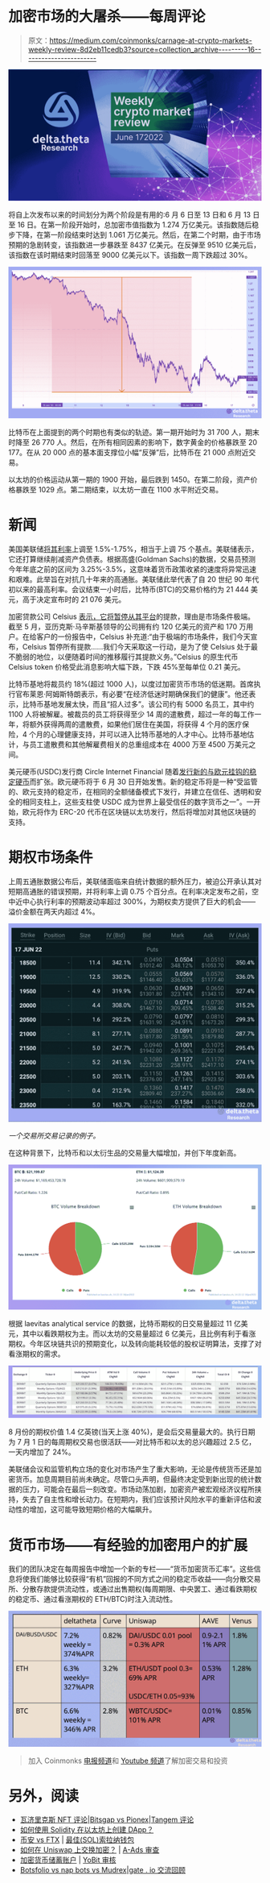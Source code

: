 # 加密市场的大屠杀——每周评论

> 原文：<https://medium.com/coinmonks/carnage-at-crypto-markets-weekly-review-8d2eb11cedb3?source=collection_archive---------16----------------------->

![](img/aba8e2013c0c18d25b0cd0a4830d6950.png)

将自上次发布以来的时间划分为两个阶段是有用的:6 月 6 日至 13 日和 6 月 13 日至 16 日。在第一阶段开始时，总加密市值指数为 1.274 万亿美元。该指数随后稳步下降，在第一阶段结束时达到 1.061 万亿美元。然后，在第二个时期，由于市场预期的急剧转变，该指数进一步暴跌至 8437 亿美元。在反弹至 9510 亿美元后，该指数在该时期结束时回落至 9000 亿美元以下。该指数一周下跌超过 30%。

![](img/04ee1f4f0bea8335ddb2a66f99a42e9e.png)

比特币在上面提到的两个时期也有类似的轨迹。第一期开始时为 31 700 人，期末时降至 26 770 人。然后，在所有相同因素的影响下，数字黄金的价格暴跌至 20 177。在从 20 000 点的基本面支撑位小幅“反弹”后，比特币在 21 000 点附近交易。

以太坊的价格运动从第一期的 1900 开始，最后跌到 1450。在第二阶段，资产价格暴跌至 1029 点。第二期结束，以太坊一直在 1100 水平附近交易。

# 新闻

美国美联储[将其利率](https://www.theblock.co/linked/152448/circle-announces-new-euro-backed-stablecoin?utm_source=rss&utm_medium=rss)上调至 1.5%-1.75%，相当于上调 75 个基点。美联储表示，它还打算继续削减资产负债表。根据高盛(Goldman Sachs)的数据，交易员预测今年年底之前的区间为 3.25%-3.5%，这意味着货币政策收紧的速度将异常迅速和艰难。此举旨在对抗几十年来的高通胀。美联储此举代表了自 20 世纪 90 年代初以来的最高利率。会议结束一小时后，比特币(BTC)的交易价格约为 21 444 美元，高于决定宣布时的 21 076 美元。

加密贷款公司 Celsius [表示，它将暂停从其平台](https://www.bloomberg.com/news/articles/2022-06-15/celsius-withdrawal-freeze-is-crypto-s-latest-crisis)的提款，理由是市场条件极端。截至 5 月，亚历克斯·马辛斯基领导的公司拥有约 120 亿美元的资产和 170 万用户。在给客户的一份报告中，Celsius 补充道:“由于极端的市场条件，我们今天宣布，Celsius 暂停所有提款……我们今天采取这一行动，是为了使 Celsius 处于最不脆弱的地位，以便随着时间的推移履行其提款义务。”Celsius 的原生代币 Celsius token 价格受此消息影响大幅下跌，下跌 45%至每单位 0.21 美元。

比特币基地将裁员约 18%(超过 1000 人)，以度过加密货币市场的低迷期。首席执行官布莱恩·阿姆斯特朗表示，有必要“在经济低迷时期确保我们的健康”。他还表示，比特币基地发展太快，而且“招人过多”。该公司约有 5000 名员工，其中约 1100 人将被解雇。被裁员的员工将获得至少 14 周的遣散费，超过一年的每工作一年，将额外获得两周的遣散费，如果他们居住在美国，将获得 4 个月的医疗保险，4 个月的心理健康支持，并可以进入比特币基地的人才中心。比特币基地估计，与员工遣散费和其他解雇费相关的总重组成本在 4000 万至 4500 万美元之间。

美元硬币(USDC)发行商 Circle Internet Financial 随着[发行新的与欧元挂钩的稳定硬币](https://www.theblock.co/linked/152448/circle-announces-new-euro-backed-stablecoin?utm_source=rss&utm_medium=rss)而扩张。欧元硬币将于 6 月 30 日开始发售。新的稳定币将是一种“受监管的、欧元支持的稳定币，在相同的全额储备模式下发行，并建立在信任、透明和安全的相同支柱上，这些支柱使 USDC 成为世界上最受信任的数字货币之一”。一开始，欧元将作为 ERC-20 代币在区块链以太坊发行，然后将增加对其他区块链的支持。

# 期权市场条件

上周五通胀数据公布后，美联储面临来自统计数据的额外压力，被迫公开承认其对短期高通胀的错误预期，并将利率上调 0.75 个百分点。在利率决定发布之前，空中近中心执行利率的预期波动率超过 300%，为期权卖方提供了巨大的机会——溢价金额在两天内超过 4%。

![](img/a643f6c6f8096d36863663f85ed9697d.png)

*一个交易所交易记录的例子。*

在这种背景下，比特币和以太衍生品的交易量大幅增加，并创下年度新高。

![](img/39b38371c2f72034b873e8ebce636352.png)

根据 laevitas analytical service 的数据，比特币期权的日交易量超过 11 亿美元，其中以看跌期权为主。而以太坊的交易量超过 6 亿美元，且比例有利于看涨期权。今年区块链共识的预期变化，以及转向能耗较低的股权证明算法，支撑了对看涨期权的需求。

![](img/e47e9565f476efc4eb8ac4a2d2d8d7ab.png)

8 月份的期权价值 1.4 亿英镑(当天上涨 40%)，是会后交易量最大的。执行日期为 7 月 1 日的每周期权交易也很活跃——对比特币和以太的总兴趣超过 2.5 亿，一天内增加了 24%。

美联储会议和监管机构立场的变化对市场产生了重大影响，无论是传统货币还是加密货币。加息周期目前尚未确定。尽管口头声明，但最终决定受到新出现的统计数据的压力，可能会在最后一刻改变。市场动荡加剧，加密资产被宏观经济议程所挟持，失去了自主性和增长动力。在短期内，我们应该预计风险水平的重新评估和波动性的增加，这可能导致短期价格的大幅飙升。

# 货币市场——有经验的加密用户的扩展

我们的团队决定在每周报告中增加一个新的专栏——“货币加密货币汇率”。这些信息将使我们能够比较获得“有机”回报的不同方式之间的稳定币收益——向分散交易所、分散存款提供流动性，或通过出售期权(每周期限、中央罢工、通过看跌期权的稳定币、通过看涨期权的 ETH/BTC)时注入流动性。

![](img/93101e9cdd3904e6c60ae0394a438291.png)

> 加入 Coinmonks [电报频道](https://t.me/coincodecap)和 [Youtube 频道](https://www.youtube.com/c/coinmonks/videos)了解加密交易和投资

# 另外，阅读

*   [瓦济里克斯 NFT 评论](https://coincodecap.com/wazirx-nft-review)|[Bitsgap vs Pionex](https://coincodecap.com/bitsgap-vs-pionex)|[Tangem 评论](https://coincodecap.com/tangem-wallet-review)
*   [如何使用 Solidity 在以太坊上创建 DApp？](https://coincodecap.com/create-a-dapp-on-ethereum-using-solidity)
*   [币安 vs FTX](https://coincodecap.com/binance-vs-ftx) | [最佳(SOL)索拉纳钱包](https://coincodecap.com/solana-wallets)
*   [如何在 Uniswap 上交换加密？](https://coincodecap.com/swap-crypto-on-uniswap) | [A-Ads 审查](https://coincodecap.com/a-ads-review)
*   [加密货币储蓄账户](/coinmonks/cryptocurrency-savings-accounts-be3bc0feffbf) | [YoBit 审核](/coinmonks/yobit-review-175464162c62)
*   [Botsfolio vs nap bots vs Mudrex](/coinmonks/botsfolio-vs-napbots-vs-mudrex-c81344970c02)|[gate . io 交流回顾](/coinmonks/gate-io-exchange-review-61bf87b7078f)
